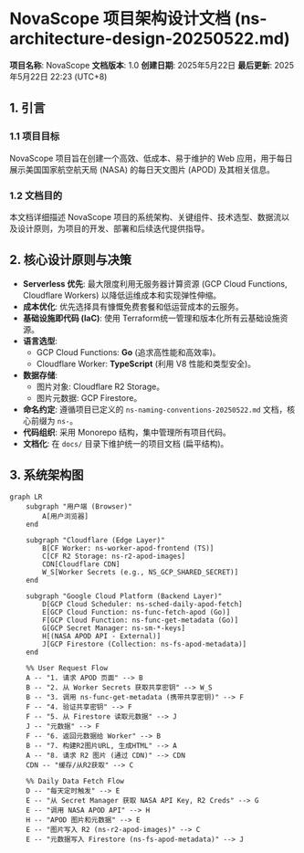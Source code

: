 # NovaScope 项目架构设计文档 (ns-architecture-design-20250522.md)

**项目名称**: NovaScope
**文档版本**: 1.0
**创建日期**: 2025年5月22日
**最后更新**: 2025年5月22日 22:23 (UTC+8)

## 1. 引言

### 1.1 项目目标
NovaScope 项目旨在创建一个高效、低成本、易于维护的 Web 应用，用于每日展示美国国家航空航天局 (NASA) 的每日天文图片 (APOD) 及其相关信息。

### 1.2 文档目的
本文档详细描述 NovaScope 项目的系统架构、关键组件、技术选型、数据流以及设计原则，为项目的开发、部署和后续迭代提供指导。

## 2. 核心设计原则与决策

* **Serverless 优先**: 最大限度利用无服务器计算资源 (GCP Cloud Functions, Cloudflare Workers) 以降低运维成本和实现弹性伸缩。
* **成本优化**: 优先选择具有慷慨免费套餐和低运营成本的云服务。
* **基础设施即代码 (IaC)**: 使用 Terraform统一管理和版本化所有云基础设施资源。
* **语言选型**:
    * GCP Cloud Functions: **Go** (追求高性能和高效率)。
    * Cloudflare Worker: **TypeScript** (利用 V8 性能和类型安全)。
* **数据存储**:
    * 图片对象: Cloudflare R2 Storage。
    * 图片元数据: GCP Firestore。
* **命名约定**: 遵循项目已定义的 `ns-naming-conventions-20250522.md` 文档，核心前缀为 `ns-`。
* **代码组织**: 采用 Monorepo 结构，集中管理所有项目代码。
* **文档化**: 在 `docs/` 目录下维护统一的项目文档 (扁平结构)。

## 3. 系统架构图

```mermaid
graph LR
    subgraph "用户端 (Browser)"
        A[用户浏览器]
    end

    subgraph "Cloudflare (Edge Layer)"
        B[CF Worker: ns-worker-apod-frontend (TS)]
        C[CF R2 Storage: ns-r2-apod-images]
        CDN[Cloudflare CDN]
        W_S[Worker Secrets (e.g., NS_GCP_SHARED_SECRET)]
    end

    subgraph "Google Cloud Platform (Backend Layer)"
        D[GCP Cloud Scheduler: ns-sched-daily-apod-fetch]
        E[GCP Cloud Function: ns-func-fetch-apod (Go)]
        F[GCP Cloud Function: ns-func-get-metadata (Go)]
        G[GCP Secret Manager: ns-sm-*-keys]
        H[(NASA APOD API - External)]
        J[GCP Firestore (Collection: ns-fs-apod-metadata)]
    end

    %% User Request Flow
    A -- "1. 请求 APOD 页面" --> B
    B -- "2. 从 Worker Secrets 获取共享密钥" --> W_S
    B -- "3. 调用 ns-func-get-metadata (携带共享密钥)" --> F
    F -- "4. 验证共享密钥" --> F
    F -- "5. 从 Firestore 读取元数据" --> J
    J -- "元数据" --> F
    F -- "6. 返回元数据给 Worker" --> B
    B -- "7. 构建R2图片URL, 生成HTML" --> A
    A -- "8. 请求 R2 图片 (通过 CDN)" --> CDN
    CDN -- "缓存/从R2获取" --> C

    %% Daily Data Fetch Flow
    D -- "每天定时触发" --> E
    E -- "从 Secret Manager 获取 NASA API Key, R2 Creds" --> G
    E -- "调用 NASA APOD API" --> H
    H -- "APOD 图片和元数据" --> E
    E -- "图片写入 R2 (ns-r2-apod-images)" --> C
    E -- "元数据写入 Firestore (ns-fs-apod-metadata)" --> J